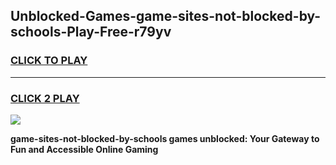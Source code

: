 
## Unblocked-Games-game-sites-not-blocked-by-schools-Play-Free-r79yv
<h3>
<a href="https://premium76.site?title=game-sites-not-blocked-by-schools&ref=18A">CLICK TO PLAY</a></h3>
<hr>

<h3>
<a href="https://premium76.site?title=game-sites-not-blocked-by-schools&ref=18A">CLICK 2 PLAY</a>
  
</h3>

<a href="https://premium76.site?title=game-sites-not-blocked-by-schools&ref=18A"><img src="https://clearcache.store/games.png"></a>


**game-sites-not-blocked-by-schools games unblocked: Your Gateway to Fun and Accessible Online Gaming**
